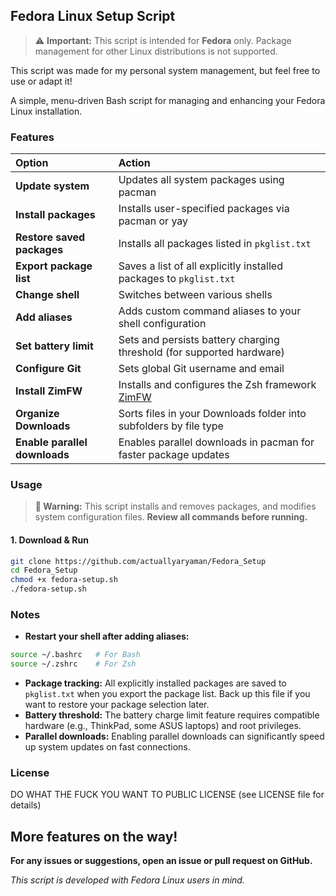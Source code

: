 ## Fedora Linux Setup Script

> ⚠️ **Important:** This script is intended for **Fedora** only. Package management for other Linux distributions is not supported.

This script was made for my personal system management, but feel free to use or adapt it!

A simple, menu-driven Bash script for managing and enhancing your Fedora Linux installation.

### **Features**

| Option | Action |
| :-- | :-- |
| **Update system** | Updates all system packages using pacman |
| **Install packages** | Installs user-specified packages via pacman or yay |
| **Restore saved packages** | Installs all packages listed in `pkglist.txt` |
| **Export package list** | Saves a list of all explicitly installed packages to `pkglist.txt` |
| **Change shell** | Switches between various shells |
| **Add aliases** | Adds custom command aliases to your shell configuration |
| **Set battery limit** | Sets and persists battery charging threshold (for supported hardware) |
| **Configure Git** | Sets global Git username and email |
| **Install ZimFW** | Installs and configures the Zsh framework [ZimFW](https://zimfw.sh) |
| **Organize Downloads** | Sorts files in your Downloads folder into subfolders by file type |
| **Enable parallel downloads** | Enables parallel downloads in pacman for faster package updates |

### **Usage**

> **🚨 Warning:**
> This script installs and removes packages, and modifies system configuration files. **Review all commands before running.**

#### **1. Download \& Run**

```bash
git clone https://github.com/actuallyaryaman/Fedora_Setup
cd Fedora_Setup
chmod +x fedora-setup.sh
./fedora-setup.sh
```


### **Notes**

- **Restart your shell after adding aliases:**

```bash
source ~/.bashrc   # For Bash
source ~/.zshrc    # For Zsh
```

- **Package tracking:**
All explicitly installed packages are saved to `pkglist.txt` when you export the package list. Back up this file if you want to restore your package selection later.
- **Battery threshold:**
The battery charge limit feature requires compatible hardware (e.g., ThinkPad, some ASUS laptops) and root privileges.
- **Parallel downloads:**
Enabling parallel downloads can significantly speed up system updates on fast connections.


### **License**

DO WHAT THE FUCK YOU WANT TO PUBLIC LICENSE (see LICENSE file for details)

## More features on the way!

**For any issues or suggestions, open an issue or pull request on GitHub.**

*This script is developed with Fedora Linux users in mind.*